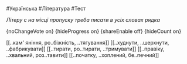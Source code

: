 #Українська #Література #Тест

*Літеру с на місці пропуску треба писати в усіх словах рядка*

{noChangeVote on}
{hideProgress on}
{shareEnable off}
{hideCount on}

[[..кам' яніння, ро..біжність, ..тягування]]
[[..худнути, ..шерхнути, ..фабрикувати]]
[[..тирати, ро..тирати, ..тримувати]]
[[..правіку, ..хвальний, роз..тавити]]
[[..початку, ..хоплений, бе..печний]]
